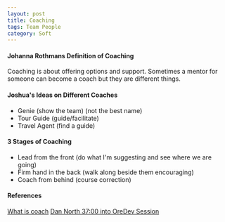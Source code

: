 ```yaml
---
layout: post
title: Coaching
tags: Team People
category: Soft
---
```


#### Johanna Rothmans Definition of Coaching ####

Coaching is about offering options and support. Sometimes a mentor for someone can become a coach but they are different things.

#### Joshua's Ideas on Different Coaches ####

- Genie (show the team) (not the best name)  
- Tour Guide (guide/facilitate)  
- Travel Agent (find a guide)  

#### 3 Stages of Coaching ####

- Lead from the front (do what I'm suggesting and see where we are going)  
- Firm hand in the back (walk along beside them encouraging)  
- Coach from behind (course correction)  

#### References ####
[What is coach](http://agileotter.blogspot.com/2014/11/what-is-coach.html)
[Dan North 37:00 into OreDev Session](http://vimeo.com/111028823)
